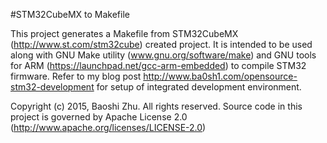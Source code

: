 #STM32CubeMX to Makefile

This project generates a Makefile from STM32CubeMX (http://www.st.com/stm32cube) created project. It is intended to be used along with GNU Make utility (www.gnu.org/software/make) and GNU tools for ARM (https://launchpad.net/gcc-arm-embedded) to compile STM32 firmware. Refer to my blog post http://www.ba0sh1.com/opensource-stm32-development for setup of integrated development environment.  

Copyright (c) 2015, Baoshi Zhu. All rights reserved.
Source code in this project is governed by Apache License 2.0 (http://www.apache.org/licenses/LICENSE-2.0)
